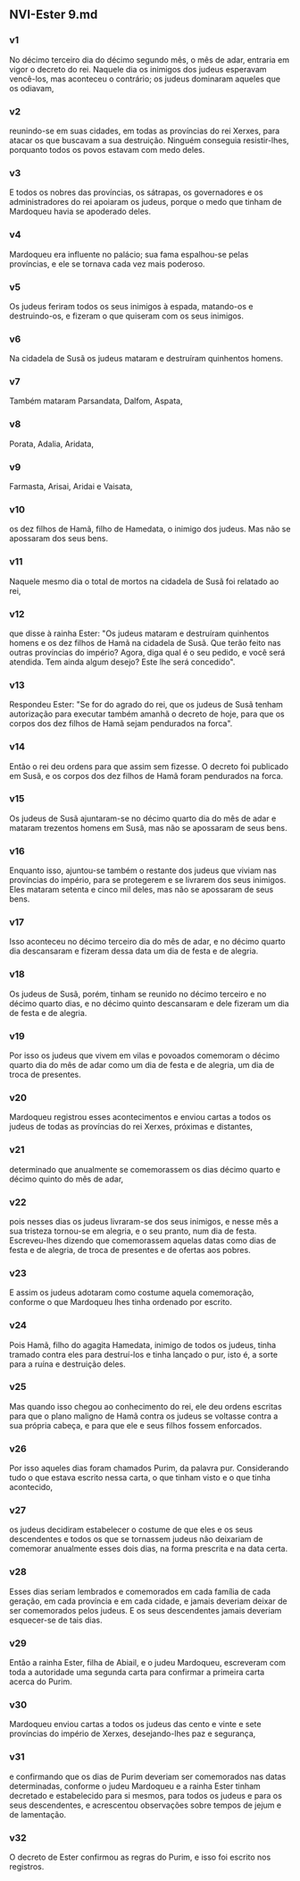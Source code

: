## NVI-Ester 9.md
### v1
 No décimo terceiro dia do décimo segundo mês, o mês de adar, entraria em vigor o decreto do rei. Naquele dia os inimigos dos judeus esperavam vencê-los, mas aconteceu o contrário; os judeus dominaram aqueles que os odiavam,
### v2
 reunindo-se em suas cidades, em todas as províncias do rei Xerxes, para atacar os que buscavam a sua destruição. Ninguém conseguia resistir-lhes, porquanto todos os povos estavam com medo deles.
### v3
 E todos os nobres das províncias, os sátrapas, os governadores e os administradores do rei apoiaram os judeus, porque o medo que tinham de Mardoqueu havia se apoderado deles.
### v4
 Mardoqueu era influente no palácio; sua fama espalhou-se pelas províncias, e ele se tornava cada vez mais poderoso.
### v5
 Os judeus feriram todos os seus inimigos à espada, matando-os e destruindo-os, e fizeram o que quiseram com os seus inimigos.
### v6
 Na cidadela de Susã os judeus mataram e destruíram quinhentos homens.
### v7
 Também mataram Parsandata, Dalfom, Aspata,
### v8
 Porata, Adalia, Aridata,
### v9
 Farmasta, Arisai, Aridai e Vaisata,
### v10
 os dez filhos de Hamã, filho de Hamedata, o inimigo dos judeus. Mas não se apossaram dos seus bens.
### v11
 Naquele mesmo dia o total de mortos na cidadela de Susã foi relatado ao rei,
### v12
 que disse à rainha Ester: "Os judeus mataram e destruíram quinhentos homens e os dez filhos de Hamã na cidadela de Susã. Que terão feito nas outras províncias do império? Agora, diga qual é o seu pedido, e você será atendida. Tem ainda algum desejo? Este lhe será concedido".
### v13
 Respondeu Ester: "Se for do agrado do rei, que os judeus de Susã tenham autorização para executar também amanhã o decreto de hoje, para que os corpos dos dez filhos de Hamã sejam pendurados na forca".
### v14
 Então o rei deu ordens para que assim sem fizesse. O decreto foi publicado em Susã, e os corpos dos dez filhos de Hamã foram pendurados na forca.
### v15
 Os judeus de Susã ajuntaram-se no décimo quarto dia do mês de adar e mataram trezentos homens em Susã, mas não se apossaram de seus bens.
### v16
 Enquanto isso, ajuntou-se também o restante dos judeus que viviam nas províncias do império, para se protegerem e se livrarem dos seus inimigos. Eles mataram setenta e cinco mil deles, mas não se apossaram de seus bens.
### v17
 Isso aconteceu no décimo terceiro dia do mês de adar, e no décimo quarto dia descansaram e fizeram dessa data um dia de festa e de alegria.
### v18
 Os judeus de Susã, porém, tinham se reunido no décimo terceiro e no décimo quarto dias, e no décimo quinto descansaram e dele fizeram um dia de festa e de alegria.
### v19
 Por isso os judeus que vivem em vilas e povoados comemoram o décimo quarto dia do mês de adar como um dia de festa e de alegria, um dia de troca de presentes.
### v20
 Mardoqueu registrou esses acontecimentos e enviou cartas a todos os judeus de todas as províncias do rei Xerxes, próximas e distantes,
### v21
 determinado que anualmente se comemorassem os dias décimo quarto e décimo quinto do mês de adar,
### v22
 pois nesses dias os judeus livraram-se dos seus inimigos, e nesse mês a sua tristeza tornou-se em alegria, e o seu pranto, num dia de festa. Escreveu-lhes dizendo que comemorassem aquelas datas como dias de festa e de alegria, de troca de presentes e de ofertas aos pobres.
### v23
 E assim os judeus adotaram como costume aquela comemoração, conforme o que Mardoqueu lhes tinha ordenado por escrito.
### v24
 Pois Hamã, filho do agagita Hamedata, inimigo de todos os judeus, tinha tramado contra eles para destruí-los e tinha lançado o pur, isto é, a sorte para a ruína e destruição deles.
### v25
 Mas quando isso chegou ao conhecimento do rei, ele deu ordens escritas para que o plano maligno de Hamã contra os judeus se voltasse contra a sua própria cabeça, e para que ele e seus filhos fossem enforcados.
### v26
 Por isso aqueles dias foram chamados Purim, da palavra pur. Considerando tudo o que estava escrito nessa carta, o que tinham visto e o que tinha acontecido,
### v27
 os judeus decidiram estabelecer o costume de que eles e os seus descendentes e todos os que se tornassem judeus não deixariam de comemorar anualmente esses dois dias, na forma prescrita e na data certa.
### v28
 Esses dias seriam lembrados e comemorados em cada família de cada geração, em cada província e em cada cidade, e jamais deveriam deixar de ser comemorados pelos judeus. E os seus descendentes jamais deveriam esquecer-se de tais dias.
### v29
 Então a rainha Ester, filha de Abiail, e o judeu Mardoqueu, escreveram com toda a autoridade uma segunda carta para confirmar a primeira carta acerca do Purim.
### v30
 Mardoqueu enviou cartas a todos os judeus das cento e vinte e sete províncias do império de Xerxes, desejando-lhes paz e segurança,
### v31
 e confirmando que os dias de Purim deveriam ser comemorados nas datas determinadas, conforme o judeu Mardoqueu e a rainha Ester tinham decretado e estabelecido para si mesmos, para todos os judeus e para os seus descendentes, e acrescentou observações sobre tempos de jejum e de lamentação.
### v32
 O decreto de Ester confirmou as regras do Purim, e isso foi escrito nos registros.
